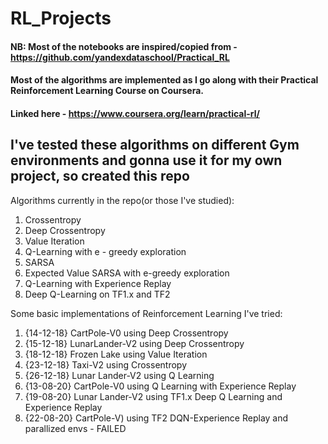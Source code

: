# RL_Projects

#### NB: Most of the notebooks are inspired/copied from - https://github.com/yandexdataschool/Practical_RL
#### Most of the algorithms are implemented as I go along with their Practical Reinforcement Learning Course on Coursera.
#### Linked here - https://www.coursera.org/learn/practical-rl/

## I've tested these algorithms on different Gym environments and gonna use it for my own project, so created this repo

Algorithms currently in the repo(or those I've studied):
1. Crossentropy
2. Deep Crossentropy
3. Value Iteration
4. Q-Learning with e - greedy exploration
5. SARSA
6. Expected Value SARSA with e-greedy exploration
7. Q-Learning with Experience Replay
8. Deep Q-Learning on TF1.x and TF2

Some basic implementations of Reinforcement Learning I've tried:
1. {14-12-18} CartPole-V0 using Deep Crossentropy
2. {15-12-18} LunarLander-V2 using Deep Crossentropy
3. {18-12-18} Frozen Lake using Value Iteration
4. {23-12-18} Taxi-V2 using Crossentropy
5. {26-12-18} Lunar Lander-V2 using Q Learning
6. {13-08-20} CartPole-V0 using Q Learning with Experience Replay
7. {19-08-20} Lunar Lander-V2 using TF1.x Deep Q Learning and Experience Replay
8. {22-08-20} CartPole-V) using TF2 DQN-Experience Replay and parallized envs - FAILED 
